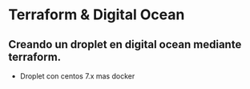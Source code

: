 Terraform & Digital Ocean
=========================

## Creando un droplet en digital ocean mediante terraform.

* Droplet con centos 7.x mas docker
